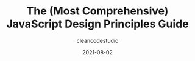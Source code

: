 ---
author: cleancodestudio
date: 2021-08-02
publisher: thepracticaldev
tags:
  - guides
  - javascript
  - principles
target_url: https://dev.to/cleancodestudio/the-most-comprehensive-javascript-design-principles-guide-7i3
title: The (Most Comprehensive) JavaScript Design Principles Guide
---